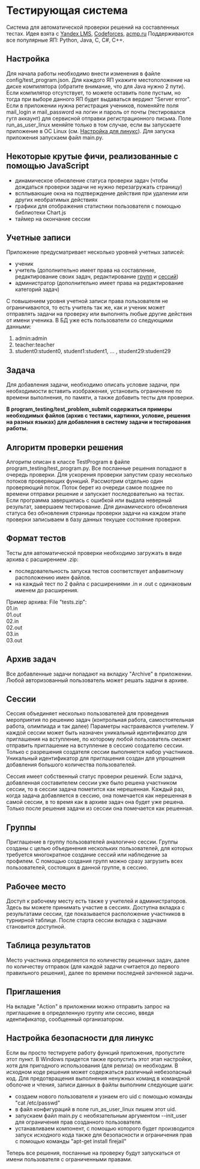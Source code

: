 # Тестирующая система
Система для автоматической проверки решений на составленных тестах.
Идея взята с [Yandex LMS](https://lyceum.yandex.ru/), [Codeforces](https://codeforces.com/), [acmp.ru](https://acmp.ru/)
Поддерживаются все популярные ЯП: Python, Java, C, C#, C++.
## Настройка
Для начала работы необходимо внести изменения в файле config/test_program.json.
Для каждого ЯП укажите местоположение на диске компилятора (обратите внимание, что для Java нужно 2 пути).
Если компилятор отсутствует, то можете оставить поле пустым, но тогда при выборе данного ЯП будет выдаваться вердикт "Server error".
Если в приложении нужна регистрация учеников, поменяйте поля mail_login и mail_password на логин и пароль от почты 
(тестировался гугл аккаунт) для сервисной отправки регистрационного письма.
Поле run_as_user_linux меняйте только в том случае, если вы запускаете приложение в ОС Linux 
(см. [Настройка для линукс](#Настройка-безопасности-для-линукс)).
Для запуска приложения запускаем файл main.py.
## Некоторые крутые фичи, реализованные с помощью JavaScript
- динамическое обновление статуса проверки задач (чтобы дождаться проверки задачи не нужно перезагружать страницу)
- всплывающие окна на подтверждение действия при удалении или других необратимых действиях
- графики для отображения статистики пользователя с помощью библиотеки Chart.js
- таймер на окончание сессии
## Учетные записи
Приложение предусматривает несколько уровней учетных записей:
- ученик
- учитель (дополнительно имеет права на составление, редактирование своих задач, 
редактирование [групп](#Группы) и [сессий](#Сессии))
- администратор (дополнительно имеет права на редактирование категорий задач)

С повышением уровня учетной записи права пользователя не ограничиваются, то есть учитель так же, 
как и ученик может отправлять задачи на проверку или выполнять любые другие действия от имени ученика.
В БД уже есть пользователи со следующими данными:
1. admin:admin
2. teacher:teacher
3. student0:student0, student1:student1, ... , student29:student29
## Задача
Для добавления задачи, необходимо описать условие задачи, при необходимости вставить изображения, 
установить ограничение по времени выполнения, по памяти, а также добавить тесты для проверки.

**В program_testing/test_problem_submit содержаться примеры необходимых файлов 
(архив с тестами, картинки, условие, решения на разных языках) для добавления в систему задачи и тестирования работы.** 
## Алгоритм проверки решения
Алгоритм описан в классе TestProgram в файле program_testing/test_program.py.
Все посланные решения попадают в очередь проверки.
Для ускорения проверки запустим сразу несколько потоков проверяющих функций.
Рассмотрим отдельно один проверяющий поток.
Поток берет из очереди самое позднее по времени отправки решение и запускает последовательно на тестах.
Если программа завершилась с ошибкой или выдала неверный результат, завершаем тестирование.
Для динамического обновления статуса без обновления страницы проверки задачи на каждом этапе проверки записываем в базу данных текущее состояние проверки.
## Формат тестов
Тесты для автоматической проверки необходимо загружать в виде архива с расширением .zip:
- последовательность запуска тестов соответствует алфавитному расположению имен файлов.
- на каждый тест по 2 файла с расширениями .in и .out c одинаковым именем до расширения.

Пример архива:
File "tests.zip":<br>
01.in<br>
01.out<br>
02.in<br>
02.out<br>
03.in<br>
03.out
## Архив задач
Все добавленные задачи попадают на вкладку "Archive" в приложении.
Любой авторизованный пользователь может решать задачи в архиве.
## Сессии
Сессия объединяет несколько пользователей для проведения мероприятия по решению задач 
(контрольная работа, самостоятельная работа, олимпиада и так далее)
Параметры настраиваются учителем.
У каждой сессии может быть назначен уникальный идентификатор для приглашения на вступление, 
по которому любой пользователь сможет отправить приглашение на вступление в сессию создателю сессии.
Только с разрешения создателя сессии выполняется набор участников.
Уникальный идентификатор для приглашения создан для упрощения добавления большого количества пользователей.

Сессия имеет собственный статус проверки решений.
Если задача, добавленная составителем сессии уже было решена участником сессии, то в сессии задача пометится как нерешенная.
Каждый раз, когда задача добавляется в сессию, она помечается как нерешенная в самой сессии, 
в то время как в архиве задач она будет уже решена.
Только после решения задачи из сессии она помечается как решенная.
## Группы
Приглашение в группу пользователей аналогично сессии.
Группы созданы с целью объединения нескольких пользователей, 
для которых требуется многократное создание сессий или наблюдение за профилем.
С помощью создания групп можно сразу загрузить всех пользователей, состоящих в данной группе, в сессию.
## Рабочее место
Доступ к рабочему месту есть также у учителей и администраторов.
Здесь вы можете принимать участие в сессиях.
Доступна вкладка с результатами сессии, где показывается расположение участников в турнирной таблице.
После старта сессии вкладка с задачами становится доступной.
## Таблица результатов
Место участника определяется по количеству решенных задач, далее по количеству отправок 
(для каждой задачи считается до первого правильного решения), далее по времени последней зачтенной задачи.
## Приглашения
На вкладке "Action" в приложении можно отправить запрос на приглашение в определенную группу или сессию, 
введя идентификатор, сообщенный организатором.
## Настройка безопасности для линукс
Если вы просто тестируете работу функций приложения, пропустите этот пункт.
В Windows придется также пропустить этот этап настройки, хотя для пригодного использования (для релиза) он необходим.
В исходном коде решения может содержаться различный небезопасный код.
Для предотвращения выполнения ненужных команд в командной оболочке и чтения, записи данных в файлы выполним следующие шаги:
- создаем нового пользователя и узнаем его uid c помощью команды "cat /etc/passwd"
- в файл конфигураций в поле run_as_user_linux пишем этот uid.
- запускаем файл main.py c необязательным аргументом --init_user для ограничения прав созданного пользователя.
- устанавливаем компонент, с помощью которого будет производится запуск исходного кода также для безопасности и 
ограничения прав с помощью команды "apt-get install firejail"

Теперь все решения, посланные на проверку будут запускаться от имени пользователя с ограниченными правами.
